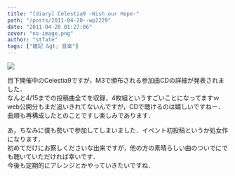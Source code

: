 ```yaml
---
title: "[diary] Celestia9 -Wish our Hope-"
path: "/posts/2011-04-20--wp2229"
date: "2011-04-20 01:27:06"
cover: "no-image.png"
author: "stfate"
tags: ["雑記 &gt; 音楽"]
---
```


<style type="text/css">
<!--
p {white-space: pre-wrap};
-->
</style>

<a href="http://www.zephyr-cradle.info/celestia/index.php/Celestia9/CD"><img src="http://www.zephyr-cradle.info/celestia/ban/bn_cele9cd_468.jpg"></a>

目下開催中のCelestia9ですが，M3で頒布される参加曲CDの詳細が発表されました．
なんと4/15までの投稿曲全てを収録，4枚組というすごいことになってますｗ
web公開分もまだ追いきれてないんですが，CDで聴けるのは嬉しいですねー．
曲順も再構成したとのことですし楽しみであります．

あ，ちなみに僕も勢いで参加してしまいました．イベント初投稿というか処女作になります．
初めてだけにお察しくださいな出来ですが，他の方の素晴らしい曲のついでにでも聴いていただければ幸いです．
今後も定期的にアレンジとかやっていきたいですね．